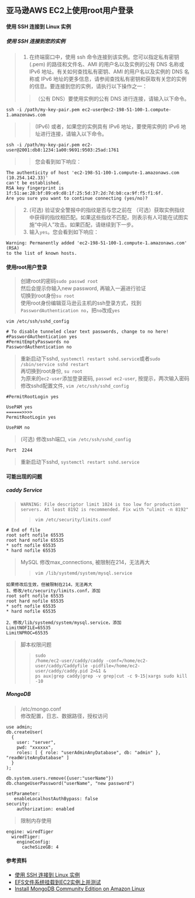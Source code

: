 ## 亚马逊AWS EC2上使用root用户登录

#### 使用 SSH 连接到 Linux 实例
##### 使用 SSH 连接到您的实例
> 1. 在终端窗口中，使用 ssh 命令连接到该实例。您可以指定私有密钥 (.pem) 的路径和文件名、AMI 的用户名以及实例的公有 DNS 名称或 IPv6 地址。有关如何查找私有密钥、AMI 的用户名以及实例的 DNS 名称或 IPv6 地址的更多信息，请参阅查找私有密钥和获取有关您的实例的信息。要连接到您的实例，请执行以下操作之一：
>> （公有 DNS）要使用实例的公有 DNS 进行连接，请输入以下命令。
```
ssh -i /path/my-key-pair.pem ec2-user@ec2-198-51-100-1.compute-1.amazonaws.com
```
>> (IPv6) 或者，如果您的实例具有 IPv6 地址，要使用实例的 IPv6 地址进行连接，请输入以下命令。
```
ssh -i /path/my-key-pair.pem ec2-user@2001:db8:1234:1a00:9691:9503:25ad:1761
```
>> 您会看到如下响应：
```
The authenticity of host 'ec2-198-51-100-1.compute-1.amazonaws.com (10.254.142.33)'
can't be established.
RSA key fingerprint is 1f:51:ae:28:bf:89:e9:d8:1f:25:5d:37:2d:7d:b8:ca:9f:f5:f1:6f.
Are you sure you want to continue connecting (yes/no)?
```
> 2. (可选) 验证安全警报中的指纹是否与您之前在 （可选）获取实例指纹 中获得的指纹相匹配。如果这些指纹不匹配，则表示有人可能在试图实施“中间人”攻击。如果匹配，请继续到下一步。
> 3. 输入`yes`。您会看到如下响应：
```
Warning: Permanently added 'ec2-198-51-100-1.compute-1.amazonaws.com' (RSA) 
to the list of known hosts.
```
#### 使用root用户登录
> 创建root的密码`sudo passwd root`  
> 然后会提示你输入new password, 再输入一遍进行验证  
> 切换到root身份`su root`   
> 使用root身份编辑亚马逊云主机的ssh登录方式，找到 `PasswordAuthentication no`，把`no`改成`yes`
```
vim /etc/ssh/sshd_config

# To disable tunneled clear text passwords, change to no here!
#PasswordAuthentication yes
#PermitEmptyPasswords no
PasswordAuthentication no

```
> 重新启动下sshd, `systemctl restart sshd.service`或者`sudo /sbin/service sshd restart`  
> 再切换到root身份, `su root`  
> 为原来的`ec2-user`添加登录密码, `passwd ec2-user`, 按提示，两次输入密码  
> 修改sshd配置文件, `vim /etc/ssh/sshd_config` 
```
#PermitRootLogin yes

UsePAM yes
======>>>>
PermitRootLogin yes

UsePAM no

``` 
> (可选) 修改ssh端口, `vim /etc/ssh/sshd_config`
```
Port  2244  
```
> 重新启动下sshd, `systemctl restart sshd.service`

#### 可能出现的问题
##### caddy Service
> `WARNING: File descriptor limit 1024 is too low for production servers. At least 8192 is recommended. Fix with "ulimit -n 8192"`
>> `vim /etc/security/limits.conf`
```
# End of file
root soft nofile 65535
root hard nofile 65535
* soft nofile 65535
* hard nofile 65535
```
> MySQL 修改max_connections, 被限制在214，无法再大
>> `vim /lib/systemd/system/mysql.service`
```
如果修改后生效，但被限制在214，无法再大
1、修改/etc/security/limits.conf，添加
root soft nofile 65535
root hard nofile 65535
* soft nofile 65535
* hard nofile 65535

2、修改/lib/systemd/system/mysql.service，添加
LimitNOFILE=65535
LimitNPROC=65535

```
> 脚本权限问题
>> `sudo`  
>> `/home/ec2-user/caddy/caddy -conf=/home/ec2-user/caddy/Caddyfile -pidfile=/home/ec2-user/caddy/caddy.pid 2>&1 &`  
>> `ps aux|grep caddy|grep -v grep|cut -c 9-15|xargs sudo kill -10`  

##### MongoDB
> /etc/mongo.conf  
> 修改配置，日志、数据路径，授权访问  
```
use admin;
db.createUser(
  {
    user: "server",
    pwd: "xxxxxx",
    roles: [ { role: "userAdminAnyDatabase", db: "admin" }, "readWriteAnyDatabase" ]
  }
);

db.system.users.remove({user:"userName"})
db.changeUserPassword("userName", "new password")

setParameter:
   enableLocalhostAuthBypass: false
security:
    authorization: enabled
```
> 限制内存使用  
```
engine: wiredTiger
  wiredTiger:
    engineConfig:
      cacheSizeGB: 4
```

#### 参考资料
* [使用 SSH 连接到 Linux 实例](https://docs.aws.amazon.com/zh_cn/AWSEC2/latest/UserGuide/AccessingInstancesLinux.html)
* [EFS文件系统挂载到EC2实例上并测试](https://docs.aws.amazon.com/zh_cn/efs/latest/ug/wt1-test.html)
* [Install MongoDB Community Edition on Amazon Linux](https://docs.mongodb.com/manual/tutorial/install-mongodb-on-amazon/)
